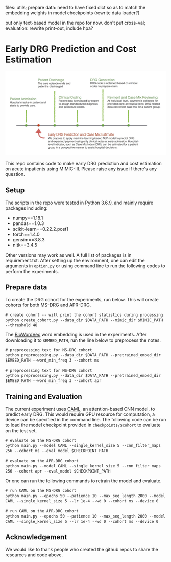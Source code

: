 files: utils; prepare data: need to have fixed dict so as to match the embedding weights in model checkpoints (rewrite data loader?)

put only text-based model in the repo for now. don't put cross-val; evaluation: rewrite print-out, include hpa?

# Early DRG Prediction and Cost Estimation

<p align="center" width="100%">
<img src="flow.jpg" width=600 >
</p>


This repo contains code to make early DRG prediction and cost estimation on acute inpatients using MIMIC-III. Please raise any issue if there's any question.

## Setup

The scripts in the repo were tested in Python 3.6.9, and mainly require packages including:

- numpy==1.18.1
- pandas==1.0.3
- scikit-learn==0.22.2.post1
- torch==1.4.0
- gensim==3.8.3
- nltk==3.4.5

Other versions may work as well. A full list of packages is in requirement.txt. After setting up the environment, one can edit the arguments in `option.py` or using command line to run the following codes to perform the experiments. 

## Prepare data

To create the DRG cohort for the experiments, run below. This will create cohorts for both MS-DRG and APR-DRG. 

```shell
# create cohort -- will print the cohort statistics during processing
python create_cohort.py --data_dir $DATA_PATH --mimic_dir $MIMIC_PATH --threshold 48
```

The [BioWordVec](https://github.com/ncbi-nlp/BioSentVec) word embedding is used in the experiments. After downloading it to `$EMBED_PATH`, run the line below to preprocess the notes.

```shell
# preprocessing text for MS-DRG cohort 
python preprocessing.py --data_dir $DATA_PATH --pretrained_embed_dir $EMBED_PATH --word_min_freq 3 --cohort ms

# preprocessing text for MS-DRG cohort 
python preprocessing.py --data_dir $DATA_PATH --pretrained_embed_dir $EMBED_PATH --word_min_freq 3 --cohort apr
```

## Training and Evaluation

The current experiment uses [CAML](https://github.com/jamesmullenbach/caml-mimic), an attention-based CNN model, to predict early DRG. This would require GPU resource for computation, a device can be specified in the command line. The following code can be run to load the model checkpoint provided in `checkpoints/$cohort` to evaluate on the test set.

```shell
# evaluate on the MS-DRG cohort
python main.py --model CAML --single_kernel_size 5 --cnn_filter_maps 256 --cohort ms --eval_model $CHECKPOINT_PATH

# evaluate on the APR-DRG cohort
python main.py --model CAML --single_kernel_size 5 --cnn_filter_maps 256 --cohort apr --eval_model $CHECKPOINT_PATH
```

Or one can run the following commands to retrain the model and evaluate. 

```shell
# run CAML on the MS-DRG cohort
python main.py --epochs 50 --patience 10 --max_seq_length 2000 --model CAML --single_kernel_size 5 --lr 1e-4 --wd 0 --cohort ms --device 0

# run CAML on the APR-DRG cohort
python main.py --epochs 50 --patience 10 --max_seq_length 2000 --model CAML --single_kernel_size 5 --lr 1e-4 --wd 0 --cohort ms --device 0
```

## Acknowledgement

We would like to thank people who created the github repos to share the resources and code above. 
